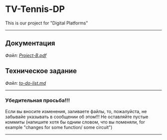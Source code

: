 # TV-Tennis-DP
This is our project for "Digital Platforms"

***
## Документация
*Файл: [Project-B.pdf](https://github.com/lnkpv/TV-Tennis-DP/blob/main/Project-B.pdf)*
## Техническое задание
*Файл: [to-do-list.md](https://github.com/lnkpv/TV-Tennis-DP/blob/main/to-do-list.md)*
***
### **Убедительная просьба!!!**
Если вы вносите изменения, заливаете файлы, то, пожалуйста, не забывайе указывать в сообщении об этом!!!
Не оставляйте пустые коммиты (напишите хотя бы одним словом, что вы поменяли, for example  "changes for some function/ some circuit")
***
